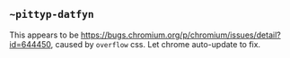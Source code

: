 ## `~pittyp-datfyn`
This appears to be <https://bugs.chromium.org/p/chromium/issues/detail?id=644450>, caused by `overflow` css. Let chrome auto-update to fix.
